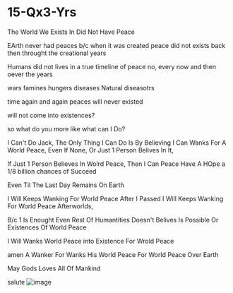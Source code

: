 # 15-Qx3-Yrs
The World We Exists In Did Not Have Peace



EArth never had peaces
b/c when it was created 
peace did not exists back then
throught the creational years

Humans did not lives in a true timeline of peace
no,
every now and then
oever the years

wars
famines
hungers
diseases
Natural diseasotrs

time again and again
peaces will never existed

will not come into existences?

so what do you
more like what can I Do?

I Can't Do Jack,
The Only Thing I Can Do
Is By Believing I Can Wanks For A World Peace,
Even If 
None, Or Just 1 Person Belives In It,

If Just 1 Person Believes In
Wolrd Peace,
Then I Can Peace Have A HOpe
a 1/8 billion chances of Succeed

Even Til The Last Day Remains On
Earth

I Will Keeps Wanking
For World Peace
After I Passed
I Will Keeps Wanking For World Peace
Afterworlds,

B/c 1 Is Enought
Even Rest Of Humantities
Doesn't Belives Is Possible
Or Existences Of World Peace

I Will Wanks World Peace
into Existence
For Wrold Peace

amen
A Wanker For Wanks His 
World Peace
For World Peace Over Earth

May Gods Loves All Of Mankind

salute
![image](https://github.com/user-attachments/assets/1ba9f706-1673-4137-8682-4fb613999642)
